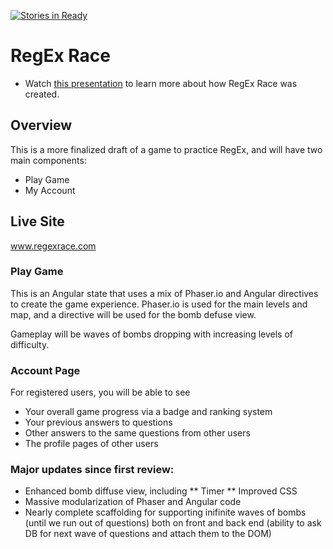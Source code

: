 [![Stories in Ready](https://badge.waffle.io/nasser85/RegEx-Game.png?label=ready&title=Ready)](https://waffle.io/nasser85/RegEx-Game)
# RegEx Race
* Watch [this presentation](https://www.youtube.com/watch?v=jUGu1AIZCOY&feature=youtu.be) to learn more about how RegEx Race was created.

## Overview
This is a more finalized draft of a game to practice RegEx, and will have two main components:
* Play Game
* My Account

## Live Site
www.regexrace.com

### Play Game
This is an Angular state that uses a mix of Phaser.io and Angular directives to create the game experience. Phaser.io is used for the main levels and map, and a directive will be used for the bomb defuse view.

Gameplay will be waves of bombs dropping with increasing levels of difficulty.

### Account Page
For registered users, you will be able to see
* Your overall game progress via a badge and ranking system
* Your previous answers to questions
* Other answers to the same questions from other users
* The profile pages of other users

### Major updates since first review:
* Enhanced bomb diffuse view, including
** Timer
** Improved CSS
* Massive modularization of Phaser and Angular code
* Nearly complete scaffolding for supporting inifinite waves of bombs (until we run out of questions) both on front and back end (ability to ask DB for next wave of questions and attach them to the DOM)


